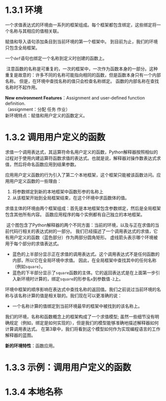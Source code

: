 # 1.3.1 环境
一个求值表达式的环境由一系列的框架组成。每个框架都包含绑定，这些绑定将一个名称与其相应的值相关联。

赋值和导入语句添加条目到当前环境的第一个框架中。 到目前为止，我们的环境只包含全局框架。

一个`def`语句也绑定一个名称到定义时创建的函数上。

![]()
注意函数的名称是可重复的，一次的框架中，一次作为函数本身的一部分。这种重复是故意的：许多不同的名称可能指向相同的函数，但是函数本身只有一个内部名称。
但是，在环境中查找名称的值只会检查名称绑定。 函数的内部名称在查找名称时不起作用。

__New environment Features__：Assignment and user-defined function definition.  
（assignment：分配 任务 作业）  
新环境特点：赋值和用户定义的函数定义。

# 1.3.2 调用用户定义的函数
求值一个调用表达式，其运算符命名用户定义的函数，Python解释器按照相似的过程对于使用内建运算符函数求值的表达式。也就是说，解释器对操作数表达式求值，然后将命名函数应用到结果参数。

应用用户定义函数的行为引入了第二个本地框架，这个框架只能被该函数访问。应用用户定义函数的一些理由：
1. 将参数绑定到新的本地框架中函数形参的名称上
2. 从该框架开始到全局框架结束，在这个环境中求函数体的值。

求值主体的环境由两个框架组成：首先是本地框架包含参数绑定，然后是全局框架包含其他所有内容。 函数应用程序的每个实例都有自己独立的本地框架。

![]()
这个图包含了Python解释器的两个不同方面：当前的环境，以及与正在求值的当前代码行相关的表达式树的一部分。 我们已经描述了一个调用表达式的求值，它有用户定义的函数（蓝色部分）作为两部分圆角矩形。 虚线箭头表示哪个环境被用于每个部分的求值表达式。
- 蓝色的上半部分显示正在求值的调用表达式。这个调用表达式不是任何函数的内部，所以它在全局环境中求值。 因此，在全局框架中查找其中的任何名称（例如`square`）。
- 蓝色的下半部分显示了`square`函数的主体。它的返回表达式是在上面第一步引入新环境时计算的，绑定`square`的形参名`x`到参数值`-2`上。

环境中框架的顺序影响在表达式中查找名称的返回值。我们之前说过当前环境的名称与该名称计算的值是相关联的。我们现在可以更准确的说：
- 一个名称计算的值绑定到当前环境最早的框架中被找到的该名称上。

我们的环境，名称和函数概念上的框架构成了一个求值模型; 虽然一些细节没有明确规定（例如，绑定是如何实现的），但是我们的模型能够准确地描述解释器如何计算调用表达式。 在第3章中，我们将看到这个模型如何作为实现编程语言的工作解释器的蓝图。

__新的环境特性__：函数应用。

# 1.3.3 示例：调用用户定义的函数

# 1.3.4 本地名称
